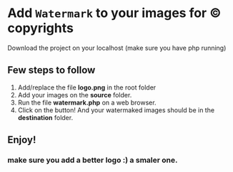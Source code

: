 # Add `Watermark` to your images for &copy; copyrights

Download the project on your localhost (make sure you have php running)

## Few steps to follow

1. Add/replace the file **logo.png** in the root folder
2. Add your images on the **source** folder.
3. Run the file **watermark.php** on a web browser.
4. Click on the button! And your watermaked images should be in the **destination** folder.

## Enjoy!

### make sure you add a better logo :) a smaler one.